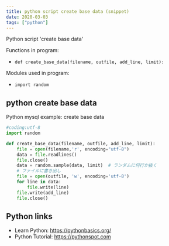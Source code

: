 ```yaml
---
title: python script create base data (snippet)
date: 2020-03-03
tags: ["python"]
---
```

Python script 'create base data'

Functions in program: 
* `def create_base_data(filename, outfile, add_line, limit):`

Modules used in program: 
* `import random`

## python create base data

Python mysql example: create base data

```python
#coding:utf-8
import random

def create_base_data(filename, outfile, add_line, limit):
	file = open(filename,'r', encoding="utf-8")
	data = file.readlines()
	file.close()
	data = random.sample(data, limit)  # ランダムに何行か抜く
	# ファイルに書き出し
	file = open(outfile, 'w', encoding='utf-8')
	for line in data:
		file.write(line)
	file.write(add_line)
	file.close()

```

## Python links

- Learn Python: https://pythonbasics.org/
- Python Tutorial: https://pythonspot.com
